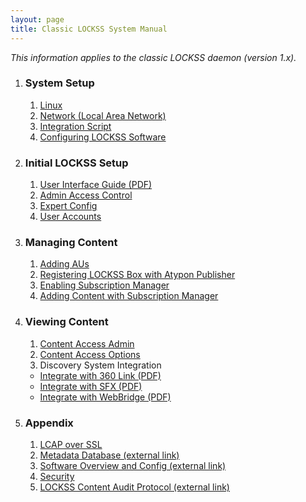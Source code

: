 ```yaml
---
layout: page
title: Classic LOCKSS System Manual
---
```


*This information applies to the classic LOCKSS daemon (version 1.x).*

1. ### System Setup
   1. [Linux](installation)
   2. [Network (Local Area Network)](page-under-construction)
   3. [Integration Script](page-under-construction)
   4. [Configuring LOCKSS Software](basic-config/)

1. ### Initial LOCKSS Setup
   1. [User Interface Guide (PDF)](/assets/Lockss_UI_Guide.pdf)
   2. [Admin Access Control](page-under-construction)
   3. [Expert Config](page-under-construction)
   4. [User Accounts](page-under-construction)

1. ### Managing Content
   1. [Adding AUs](basic-config/adding-aus)
   2. [Registering LOCKSS Box with Atypon Publisher](atypon-publishers-gln)
   3. [Enabling Subscription Manager](basic-config/subscription-manager)
   4. [Adding Content with Subscription Manager](subscription-manager)

1. ### Viewing Content
   1. [Content Access Admin](page-under-construction)
   2. [Content Access Options](page-under-construction)
   3. Discovery System Integration
     - [Integrate with 360 Link (PDF)](/assets/LOCKSS_and_360_Link_Integration_Guide.pdf)
     - [Integrate with SFX (PDF)](/assets/SFX_Integration_Guide.pdf)
     - [Integrate with WebBridge (PDF)](/assets/WebBridge_LR_Integration_Guide.pdf)

1. ### Appendix
   1. [LCAP over SSL](/assets/LCAP_over_SSL.docx)
   2. [Metadata Database (external link)](http://documents.clockss.org/index.php?title=LOCKSS:_Metadata_Database)
   3. [Software Overview and Config (external link)](http://www.adpn.org/wiki/LOCKSS_Software)
   4. [Security](/security-practices)
   5. [LOCKSS Content Audit Protocol (external link)](http://documents.clockss.org/index.php?title=LOCKSS:_Polling_and_Repair_Protocol)

